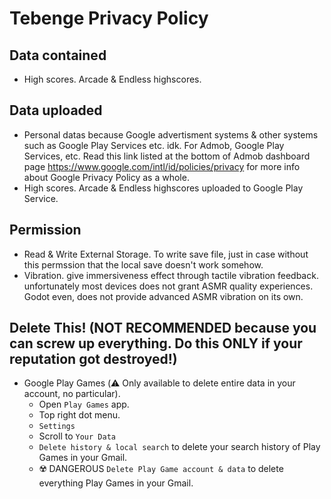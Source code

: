 # Tebenge Privacy Policy

## Data contained
- High scores. Arcade & Endless highscores.

## Data uploaded
- Personal datas because Google advertisment systems & other systems such as Google Play Services etc. idk. For Admob, Google Play Services, etc. Read this link listed at the bottom of Admob dashboard page https://www.google.com/intl/id/policies/privacy for more info about Google Privacy Policy as a whole.
- High scores. Arcade & Endless highscores uploaded to Google Play Service.

## Permission
- Read & Write External Storage. To write save file, just in case without this permssion that the local save doesn't work somehow.
- Vibration. give immersiveness effect through tactile vibration feedback. unfortunately most devices does not grant ASMR quality experiences. Godot even, does not provide advanced ASMR vibration on its own.

## Delete This! (NOT RECOMMENDED because you can screw up everything. Do this **ONLY** if your reputation got destroyed!)
- Google Play Games (⚠️ Only available to delete entire data in your account, no particular).
  - Open `Play Games` app.
  - Top right dot menu.
  - `Settings`
  - Scroll to `Your Data`
  - `Delete history & local search` to delete your search history of Play Games in your Gmail.
  - ☢️ DANGEROUS `Delete Play Game account & data` to delete everything Play Games in your Gmail.